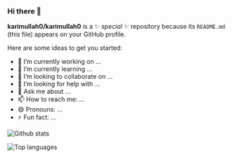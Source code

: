 ### Hi there 👋

**karimullah0/karimullah0** is a ✨ _special_ ✨ repository because its `README.md` (this file) appears on your GitHub profile.

Here are some ideas to get you started:

- 🔭 I’m currently working on ...
- 🌱 I’m currently learning ...
- 👯 I’m looking to collaborate on ...
- 🤔 I’m looking for help with ...
- 💬 Ask me about ...
- 📫 How to reach me: ...
- 😄 Pronouns: ...
- ⚡ Fun fact: ...


![Github stats](https://github-readme-stats.vercel.app/api?username=karimullah0&count_private=true&show_icons=true&theme=radical)

![Top languages](https://github-readme-stats.vercel.app/api/top-langs/?username=KARIMULLAH0&show_icons=true&theme=radical)
